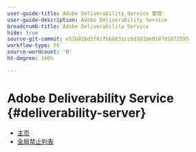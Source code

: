 ```yaml
---
user-guide-title: Adobe Deliverability Service 管理
user-guide-description: Adobe Deliverability Service
breadcrumb-title: Adobe Deliverability Service
hide: true
source-git-commit: e52b82bd3f81fb68831ccbd1038e0187d1672595
workflow-type: ht
source-wordcount: '0'
ht-degree: 100%

---
```


# Adobe Deliverability Service {#deliverability-server}

* [主页](home.md)
* [全局禁止列表](global-suppression-list.md)
